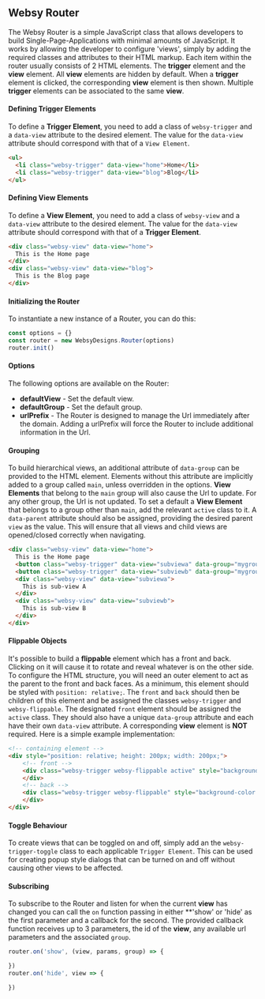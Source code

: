 ## Websy Router
The Websy Router is a simple JavaScript class that allows developers to build Single-Page-Applications with minimal amounts of JavaScript. It works by allowing the developer to configure 'views', simply by adding the required classes and attributes to their HTML markup. Each item within the router usually consists of 2 HTML elements. The **trigger** element and the **view** element. All **view** elements are hidden by default. When a **trigger** element is clicked, the corresponding **view** element is then shown.
Multiple **trigger** elements can be associated to the same **view**.

#### Defining Trigger Elements
To define a **Trigger Element**, you need to add a class of `websy-trigger` and a `data-view` attribute to the desired element. The value for the `data-view` attribute should correspond with that of a `View Element`.
``` html
<ul>
  <li class="websy-trigger" data-view="home">Home</li>
  <li class="websy-trigger" data-view="blog">Blog</li>
</ul>
```

#### Defining View Elements
To define a **View Element**, you need to add a class of `websy-view` and a `data-view` attribute to the desired element. The value for the `data-view` attribute should correspond with that of a **Trigger Element**.
``` html
<div class="websy-view" data-view="home">
  This is the Home page
</div>
<div class="websy-view" data-view="blog">
  This is the Blog page
</div>
```

#### Initializing the Router
To instantiate a new instance of a Router, you can do this:
``` javascript
const options = {}
const router = new WebsyDesigns.Router(options)
router.init()
```

#### Options
The following options are available on the Router:
* **defaultView** - Set the default view.
* **defaultGroup** - Set the default group.
* **urlPrefix** - The Router is designed to manage the Url immediately after the domain. Adding a urlPrefix will force the Router to include additional information in the Url.

#### Grouping
To build hierarchical views, an additional attribute of `data-group` can be provided to the HTML element. Elements without this attribute are implicitly added to a group called `main`, unless overridden in the options. **View Elements** that belong to the `main` group will also cause the Url to update. For any other group, the Url is not updated. To set a default a **View Element** that belongs to a group other than `main`, add the relevant `active` class to it. A `data-parent` attribute should also be assigned, providing the desired parent `view` as the value. This will ensure that all views and child views are opened/closed correctly when navigating.
``` html
<div class="websy-view" data-view="home">
  This is the Home page
  <button class="websy-trigger" data-view="subviewa" data-group="mygroup" data-parent="home">Sub-view A</button>
  <button class="websy-trigger" data-view="subviewb" data-group="mygroup" data-parent="home">Sub-view B</button>
  <div class="websy-view" data-view="subviewa">
    This is sub-view A
  </div>
  <div class="websy-view" data-view="subviewb">
    This is sub-view B
  </div>
</div>
```

#### Flippable Objects
It's possible to build a **flippable** element which has a front and back. Clicking on it will cause it to rotate and reveal whatever is on the other side. To configure the HTML structure, you will need an outer element to act as the parent to the front and back faces. As a minimum, this element should be styled with `position: relative;`. The `front` and `back` should then be children of this element and be assigned the classes `websy-trigger` and `websy-flippable`. The designated `front` element should be assigned the `active` class. They should also have a unique `data-group` attribute and each have their own `data-view` attribute. A corresponding **view** element is **NOT** required. Here is a simple example implementation:
``` html
<!-- containing element -->
<div style="position: relative; height: 200px; width: 200px;">
	<!-- front -->
	<div class="websy-trigger websy-flippable active" style="background-color: red;" data-view="front" data-group="flippable">
	</div>
	<!-- back -->
	<div class="websy-trigger websy-flippable" style="background-color: blue;" data-view="back" data-group="flippable">
	</div>
</div>
```

#### Toggle Behaviour
To create views that can be toggled on and off, simply add an the `websy-trigger-toggle` class to each applicable `Trigger Element`. This can be used for creating popup style dialogs that can be turned on and off without causing other views to be affected.

#### Subscribing
To subscribe to the Router and listen for when the current **view** has changed you can call the `on` function passing in either **'show' or 'hide' as the first parameter and a callback for the second. The provided callback function receives up to 3 parameters, the id of the **view**, any available url parameters and the associated `group`.
``` javascript
router.on('show', (view, params, group) => {

})
router.on('hide', view => {

})
```
